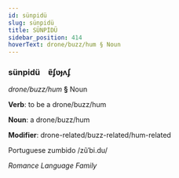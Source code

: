 ```yaml
---
id: sünpidü
slug: sünpidü
title: SÜNPİDÜ
sidebar_position: 414
hoverText: drone/buzz/hum § Noun
---
```


### sünpidü&emsp;<span kind="abugida">ɐ̃ʄʋɟʌʄ</span>

*drone/buzz/hum* **§** Noun

**Verb**: to be a drone/buzz/hum

**Noun**: a drone/buzz/hum

**Modifier**: drone-related/buzz-related/hum-related

Portuguese zumbido /zũˈbi.du/

*Romance Language Family*